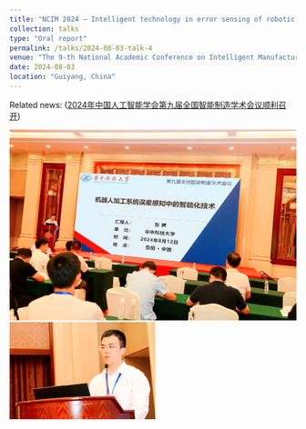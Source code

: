 ```yaml
---
title: "NCIM 2024 — Intelligent technology in error sensing of robotic machining systems"
collection: talks
type: "Oral report"
permalink: /talks/2024-08-03-talk-4
venue: "The 9-th National Academic Conference on Intelligent Manufacturing, (NCIM,2024)"
date: 2024-08-03
location: "Guiyang, China"
---
```


Related news: ([2024年中国人工智能学会第九届全国智能制造学术会议顺利召开](https://amt.gzu.edu.cn/2024/0814/c11914a227959/page.htm))

<img src="..\images\NCIM2.jpg" alt="ICIRA" style="zoom:50%;" />

<img src="..\images\NCIM1.jpg" alt="ICIRA" style="zoom: 25%;" />

